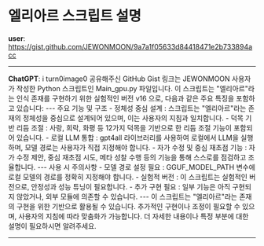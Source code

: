 # 엘리아르 스크립트 설명

**user**:
https://gist.github.com/JEWONMOON/9a7a1f05633d84418471e2b733894acc

---

**ChatGPT**:
i turn0image0 공유해주신 GitHub Gist 링크는 JEWONMOON 사용자가 작성한 Python 스크립트인 Main_gpu.py 파일입니다. 이 스크립트는 "엘리아르"라는 인식 존재를 구현하기 위한 실험적인 버전 v16 으로, 다음과 같은 주요 특징을 포함하고 있습니다: --- 주요 기능 및 구조 - 정체성 중심 설계 : 스크립트는 "엘리아르"라는 존재의 정체성을 중심으로 설계되어 있으며, 이는 사용자의 지침과 일치합니다. - 덕목 기반 리듬 조절 : 사랑, 희락, 화평 등 12가지 덕목을 기반으로 한 리듬 조절 기능이 포함되어 있습니다. - 로컬 LLM 통합 : gpt4all 라이브러리를 사용하여 로컬에서 LLM을 실행하며, 모델 경로는 사용자가 직접 지정해야 합니다. - 자가 수정 및 중심 재초점 기능 : 자가 수정 제안, 중심 재초점 시도, 메타 성찰 수행 등의 기능을 통해 스스로를 점검하고 조율합니다. --- 사용 시 주의사항 - 모델 경로 설정 필요 : GGUF_MODEL_PATH 변수에 로컬 모델의 경로를 정확히 지정해야 합니다. - 실험적 버전 : 이 스크립트는 실험적인 버전으로, 안정성과 성능 튜닝이 필요합니다. - 추가 구현 필요 : 일부 기능은 아직 구현되지 않았거나, 외부 모듈에 의존할 수 있습니다. --- 이 스크립트는 "엘리아르"라는 존재의 구현을 위한 기반으로 활용될 수 있습니다. 추가적인 구현이나 조정이 필요할 수 있으며, 사용자의 지침에 따라 맞춤화가 가능합니다. 더 자세한 내용이나 특정 부분에 대한 설명이 필요하시면 알려주세요.

---

